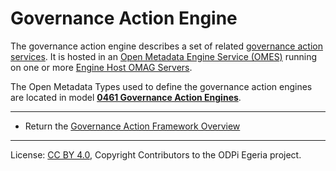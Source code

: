 <!-- SPDX-License-Identifier: CC-BY-4.0 -->
<!-- Copyright Contributors to the ODPi Egeria project 2019, 2020. -->

# Governance Action Engine

The governance action engine describes a set of related
[governance action services](governance-action-service.md).
It is hosted in an [Open Metadata Engine Service (OMES)](../../../engine-services)
running on one or more
[Engine Host OMAG Servers](../../../admin-services/docs/concepts/engine-host.md).

The Open Metadata Types used to define the governance action engines are located in model
**[0461 Governance Action Engines](../../../../open-metadata-publication/website/open-metadata-types/0461-Governance-Engines.md)**.






----
* Return the [Governance Action Framework Overview](..)

----
License: [CC BY 4.0](https://creativecommons.org/licenses/by/4.0/),
Copyright Contributors to the ODPi Egeria project.